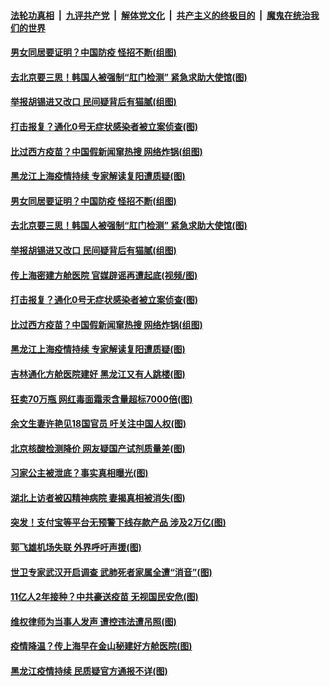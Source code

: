 

####  [法轮功真相](../../../../basic/blob/master/README.md?t=01311131) &nbsp;|&nbsp; [九评共产党](../../../../9ping.md/blob/master/README.md?t=01311131) &nbsp;|&nbsp; [解体党文化](../../../../jtdwh.md/blob/master/README.md?t=01311131)  &nbsp;|&nbsp; [共产主义的终极目的](../../../../gczydzjmd.md/blob/master/README.md?t=01311131) &nbsp;|&nbsp; [魔鬼在统治我们的世界](../../../../mgztzwmdsj.md/blob/master/README.md?t=01311131) 

#### [男女同居要证明？中国防疫 怪招不断(组图)](../pages/p1/960904.md?t=01311131) 

#### [去北京要三思！韩国人被强制“肛门检测” 紧急求助大使馆(图)](../pages/p1/960889.md?t=01311131) 

#### [举报胡锡进又改口 民间疑背后有猫腻(组图)](../pages/p1/960873.md?t=01311131) 

#### [打击报复？通化0号无症状感染者被立案侦查(图)](../pages/p1/960806.md?t=01311131) 

#### [比过西方疫苗？中国假新闻窜热搜 网络炸锅(组图)](../pages/p1/960743.md?t=01311131) 

#### [黑龙江上海疫情持续 专家解读复阳遭质疑(图)](../pages/p1/960800.md?t=01311131) 

#### [男女同居要证明？中国防疫 怪招不断(组图)](../pages/p1/960904.md?t=01311131) 

#### [去北京要三思！韩国人被强制“肛门检测” 紧急求助大使馆(图)](../pages/p1/960889.md?t=01311131) 

#### [举报胡锡进又改口 民间疑背后有猫腻(组图)](../pages/p1/960873.md?t=01311131) 

#### [传上海密建方舱医院 官媒辟谣再遭起底(视频/图)](../pages/p1/960867.md?t=01311131) 

#### [打击报复？通化0号无症状感染者被立案侦查(图)](../pages/p1/960806.md?t=01311131) 

#### [比过西方疫苗？中国假新闻窜热搜 网络炸锅(组图)](../pages/p1/960743.md?t=01311131) 

#### [黑龙江上海疫情持续 专家解读复阳遭质疑(图)](../pages/p1/960800.md?t=01311131) 

#### [吉林通化方舱医院建好 黑龙江又有人跳楼(图)](../pages/p1/960768.md?t=01311131) 

#### [狂卖70万瓶 网红毒面霜汞含量超标7000倍(图)](../pages/p1/960751.md?t=01311131) 

#### [余文生妻许艳见18国官员 吁关注中国人权(图)](../pages/p1/960736.md?t=01311131) 

#### [北京核酸检测降价 网友疑国产试剂质量差(图)](../pages/p1/960720.md?t=01311131) 

#### [习家公主被泄底？事实真相曝光(图)](../pages/p1/960706.md?t=01311131) 

#### [湖北上访者被囚精神病院 妻揭真相被消失(图)](../pages/p1/960750.md?t=01311131) 

#### [突发！支付宝等平台无预警下线存款产品 涉及2万亿(图)](../pages/p1/960686.md?t=01311131) 

#### [郭飞雄机场失联 外界呼吁声援(图)](../pages/p1/960698.md?t=01311131) 

#### [世卫专家武汉开启调查 武肺死者家属全遭“消音”(图)](../pages/p1/960660.md?t=01311131) 

#### [11亿人2年接种？中共豪送疫苗 无视国民安危(图)](../pages/p1/960641.md?t=01311131) 

#### [维权律师为当事人发声 遭控违法遭吊照(图)](../pages/p1/960637.md?t=01311131) 

#### [疫情降温？传上海早在金山秘建好方舱医院(图)](../pages/p1/960602.md?t=01311131) 

#### [黑龙江疫情持续 民质疑官方通报不详(图)](../pages/p1/960609.md?t=01311131) 

